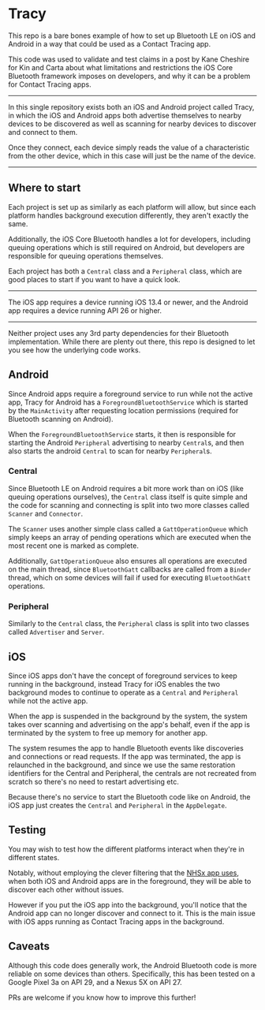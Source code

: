 # Tracy

This repo is a bare bones example of how to set up Bluetooth LE on iOS and Android
in a way that could be used as a Contact Tracing app.

This code was used to validate and test claims in a post by Kane Cheshire for
Kin and Carta about what limitations and restrictions the iOS Core Bluetooth framework
imposes on developers, and why it can be a problem for Contact Tracing apps.

---

In this single repository exists both an iOS and Android project called Tracy,
in which the iOS and Android apps both advertise themselves to nearby devices to be
discovered as well as scanning for nearby devices to discover and connect to them.

Once they connect, each device simply reads the value of a characteristic from the other
device, which in this case will just be the name of the device.

---

## Where to start

Each project is set up as similarly as each platform will allow, but since each platform handles background execution differently, they aren't exactly the same.

Additionally, the iOS Core Bluetooth handles a lot for developers,
including queuing operations which is still required on Android, but developers are responsible for queuing operations themselves.

Each project has both a `Central` class and a `Peripheral` class, which are good places to start if you want to have a quick look.

---

The iOS app requires a device running iOS 13.4 or newer, and the Android app requires a device running API 26 or higher.

---

Neither project uses any 3rd party dependencies for their Bluetooth implementation. While there are plenty out there, this repo is designed to let you see how the underlying code works.


## Android

Since Android apps require a foreground service to run while not the active app, Tracy for Android has a `ForegroundBluetoothService` which is started by the `MainActivity` after requesting location permissions (required for Bluetooth scanning on Android).

When the `ForegroundBluetoothService` starts, it then is responsible for starting the Android `Peripheral` advertising to nearby `Central`s, and then also starts the android `Central` to scan for nearby `Peripheral`s.

### Central

Since Bluetooth LE on Android requires a bit more work than on iOS (like queuing operations ourselves), the `Central` class itself is quite simple and the code for scanning and connecting is split into two more classes called `Scanner` and `Connector`.

The `Scanner` uses another simple class called a `GattOperationQueue` which simply keeps an array of pending operations which are executed when the most recent one is marked as complete.

Additionally, `GattOperationQueue` also ensures all operations are executed on the main thread, since `BluetoothGatt` callbacks are called from a `Binder` thread, which on some devices will fail if used for executing `BluetoothGatt` operations.

### Peripheral

Similarly to the `Central` class, the `Peripheral` class is split into two classes called `Advertiser` and `Server`.

## iOS

Since iOS apps don't have the concept of foreground services to keep running in the background, instead Tracy for iOS enables the two background modes to continue to operate as a `Central` and `Peripheral` while not the active app.

When the app is suspended in the background by the system, the system takes over scanning and advertising on the app's behalf, even if the app is terminated by the system to free up memory for another app.

The system resumes the app to handle Bluetooth events like discoveries and connections or read requests. If the app was terminated, the app is relaunched in the background, and since we use the same restoration identifiers for the Central and Peripheral, the centrals are not recreated from scratch so there's no need to restart advertising etc.

Because there's no service to start the Bluetooth code like on Android, the iOS app just creates the `Central` and `Peripheral` in the `AppDelegate`.

## Testing

You may wish to test how the different platforms interact when they're in different states.

Notably, without employing the clever filtering that the [NHSx app uses](https://github.com/nhsx/COVID-19-app-Android-BETA/blob/43a167f8dba422fd9001b64f9c4fd82275abb1c8/app/src/main/java/uk/nhs/nhsx/sonar/android/app/ble/Scanner.kt#L67), when both iOS and Android apps are in the foreground, they will be able to discover each other without issues.

However if you put the iOS app into the background, you'll notice that the Android app can no longer discover and connect to it. This is the main issue with iOS apps running as Contact Tracing apps in the background.

## Caveats

Although this code does generally work, the Android Bluetooth code is more reliable on some devices than others. Specifically, this has been tested on a Google Pixel 3a on API 29, and a Nexus 5X on API 27.

PRs are welcome if you know how to improve this further!
